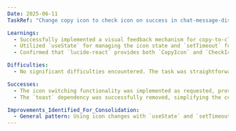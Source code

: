 ```yaml
---
Date: 2025-06-11
TaskRef: "Change copy icon to check icon on success in chat-message-display.tsx"

Learnings:
  - Successfully implemented a visual feedback mechanism for copy-to-clipboard functionality by switching icons instead of using toast notifications.
  - Utilized `useState` for managing the icon state and `setTimeout` for reverting the icon after a delay.
  - Confirmed that `lucide-react` provides both `CopyIcon` and `CheckIcon`.

Difficulties:
  - No significant difficulties encountered. The task was straightforward.

Successes:
  - The icon switching functionality was implemented as requested, providing clear visual feedback to the user.
  - The `toast` dependency was successfully removed, simplifying the component.

Improvements_Identified_For_Consolidation:
  - General pattern: Using icon changes with `useState` and `setTimeout` for transient visual feedback instead of toast notifications for simple actions.
---
```


